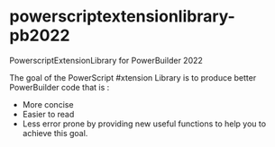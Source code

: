 # powerscriptextensionlibrary-pb2022
PowerscriptExtensionLibrary for PowerBuilder 2022

The goal of the PowerScript #xtension Library is to produce better PowerBuilder code that is :

* More concise
* Easier to read
* Less error prone by providing new useful functions to help you to achieve this goal.
